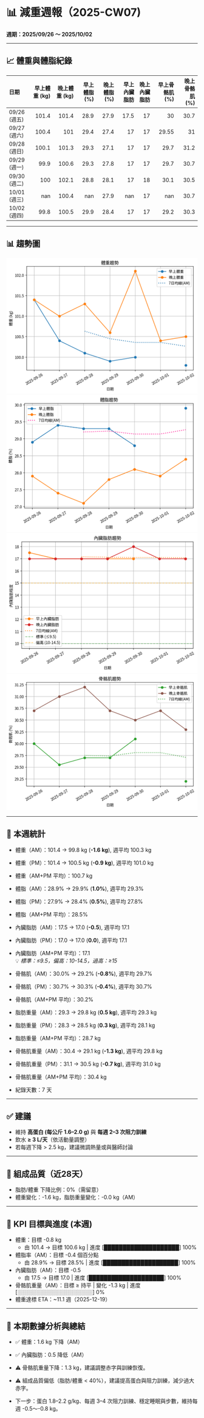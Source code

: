 # 📊 減重週報（2025-CW07)

**週期：2025/09/26 ～ 2025/10/02**  

---

## 📈 體重與體脂紀錄

| 日期         |   早上體重 (kg) |   晚上體重 (kg) |   早上體脂 (%) |   晚上體脂 (%) |   早上內臟脂肪 |   晚上內臟脂肪 |   早上骨骼肌 (%) |   晚上骨骼肌 (%) |
|:-------------|----------------:|----------------:|---------------:|---------------:|---------------:|---------------:|-----------------:|-----------------:|
| 09/26 (週五) |           101.4 |           101.4 |           28.9 |           27.9 |           17.5 |             17 |            30    |             30.7 |
| 09/27 (週六) |           100.4 |           101   |           29.4 |           27.4 |           17   |             17 |            29.55 |             31   |
| 09/28 (週日) |           100.1 |           101.3 |           29.3 |           27.1 |           17   |             17 |            29.7  |             31.2 |
| 09/29 (週一) |            99.9 |           100.6 |           29.3 |           27.8 |           17   |             17 |            29.7  |             30.7 |
| 09/30 (週二) |           100   |           102.1 |           28.8 |           28.1 |           17   |             18 |            30.1  |             30.5 |
| 10/01 (週三) |           nan   |           100.4 |          nan   |           27.9 |          nan   |             17 |           nan    |             30.7 |
| 10/02 (週四) |            99.8 |           100.5 |           29.9 |           28.4 |           17   |             17 |            29.2  |             30.3 |

---

## 📊 趨勢圖

![體重趨勢](2025-CW07_weight_trend.png)
![體脂率趨勢](2025-CW07_bodyfat_trend.png)
![內臟脂肪趨勢](2025-CW07_visceral_fat_trend.png)
![骨骼肌趨勢](2025-CW07_muscle_trend.png)

---

## 📌 本週統計

- 體重（AM）：101.4 → 99.8 kg  (**-1.6 kg**), 週平均 100.3 kg  
- 體重（PM）：101.4 → 100.5 kg  (**-0.9 kg**), 週平均 101.0 kg  
- 體重（AM+PM 平均）：100.7 kg  

- 體脂（AM）：28.9% → 29.9%  (**1.0%**), 週平均 29.3%  
- 體脂（PM）：27.9% → 28.4%  (**0.5%**), 週平均 27.8%  
- 體脂（AM+PM 平均）：28.5%  

- 內臟脂肪（AM）：17.5 → 17.0  (**-0.5**), 週平均 17.1  
- 內臟脂肪（PM）：17.0 → 17.0  (**0.0**), 週平均 17.1  
- 內臟脂肪（AM+PM 平均）：17.1  
  💡 *標準：≤9.5，偏高：10-14.5，過高：≥15*  

- 骨骼肌（AM）：30.0% → 29.2%  (**-0.8%**), 週平均 29.7%  
- 骨骼肌（PM）：30.7% → 30.3%  (**-0.4%**), 週平均 30.7%  
- 骨骼肌（AM+PM 平均）：30.2%  

- 脂肪重量（AM）：29.3 → 29.8 kg  (**0.5 kg**), 週平均 29.3 kg  
- 脂肪重量（PM）：28.3 → 28.5 kg  (**0.3 kg**), 週平均 28.1 kg  
- 脂肪重量（AM+PM 平均）：28.7 kg  

- 骨骼肌重量（AM）：30.4 → 29.1 kg  (**-1.3 kg**), 週平均 29.8 kg  
- 骨骼肌重量（PM）：31.1 → 30.5 kg  (**-0.7 kg**), 週平均 31.0 kg  
- 骨骼肌重量（AM+PM 平均）：30.4 kg  

- 紀錄天數：7 天

---

## ✅ 建議
- 維持 **高蛋白 (每公斤 1.6–2.0 g)** 與 **每週 2–3 次阻力訓練**  
- 飲水 **≥ 3 L/天**（依活動量調整）  
- 若每週下降 > 2.5 kg，建議微調熱量或與醫師討論  

---

## 🧪 組成品質（近28天）

- 脂肪/體重 下降比例：0%（需留意）  
- 體重變化：-1.6 kg，脂肪重量變化：-0.0 kg（AM）  

---

## 🎯 KPI 目標與進度 (本週)

- 體重：目標 -0.8 kg  
  - 由 101.4 → 目標 100.6 kg  | 進度 [████████████████████] 100%  
- 體脂率（AM）：目標 -0.4 個百分點  
  - 由 28.9% → 目標 28.5%  | 進度 [████████████████████] 100%  
- 內臟脂肪（AM）：目標 -0.5  
  - 由 17.5 → 目標 17.0  | 進度 [████████████████████] 100%  
- 骨骼肌重量（AM）：目標 ≥ 持平  | 變化 -1.3 kg  | 進度 [░░░░░░░░░░░░░░░░░░░░] 0%  
- 體重達標 ETA：~11.1 週（2025-12-19）  

---

## 🧠 本期數據分析與總結

- ✅ 體重：1.6 kg 下降（AM）
- ✅ 內臟脂肪：0.5 降低（AM）
- ⚠️ 骨骼肌重量下降：1.3 kg，建議調整赤字與訓練恢復。
- ⚠️ 組成品質偏低（脂肪/體重 < 40%），建議提高蛋白與阻力訓練，減少過大赤字。

- 下一步：蛋白 1.8–2.2 g/kg、每週 3–4 次阻力訓練、穩定睡眠與步數，維持每週 -0.5～-0.8 kg。
